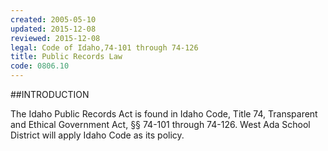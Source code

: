 ```yaml
---
created: 2005-05-10
updated: 2015-12-08
reviewed: 2015-12-08
legal: Code of Idaho,74-101 through 74-126
title: Public Records Law
code: 0806.10
---
```



##INTRODUCTION

The Idaho Public Records Act is found in Idaho Code, Title 74, Transparent and Ethical Government Act, §§ 74-101
through 74-126. West Ada School District will apply Idaho Code as its policy.

